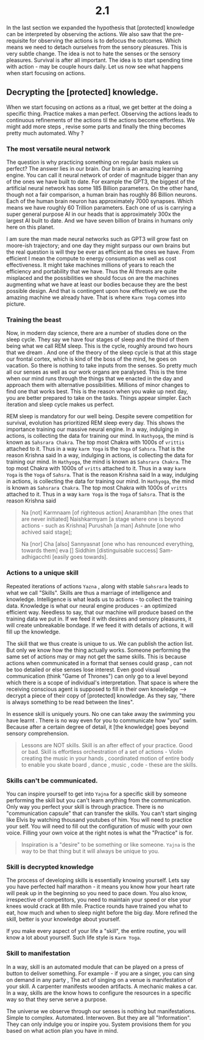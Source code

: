 <center><h1> 2.1</h1></center> 

In the last section we expanded the hypothesis that [protected] knowledge can be interpreted by observing the actions. We also saw that the pre-requisite for observing the actions is to defocus the outcomes. Which means we need to detach ourselves from the sensory pleasures. This is very subtle change. The idea is not to hate the senses or the sensory pleasures. Survival is after all important. The idea is to start spending time with action - may be couple hours daily. Let us now see what happens when start focusing on actions. 

## Decrypting the [protected] knowledge.

When we start focusing on actions as a ritual, we get better at the doing a specific thing. Practice makes a man perfect. Observing the actions leads to continuous refinements of the actions til the actions become effortless. We might add more steps , revise some parts and finally  the thing becomes pretty much automated. Why ?

### The most versatile neural network

The question is why practicing something on regular basis makes us perfect? The answer lies in our brain. Our brain is an amazing learning engine. You can call it neural network of order of magnitude bigger than any of the ones we have built to date. For example the GPT3, the biggest of the artificial neural network has some 185 Billion parameters. On the other hand, though not a fair comparison, a human brain has roughly 86 Billion neurons. Each of the human brain neuron has approximately 7000 synapses. Which means we have roughly 60 Trillion parameters. Each one of us is carrying a super general purpose AI in our heads that is approximately 300x the largest AI built to date. And we have seven billion of brains in humans only here on this planet. 

I am sure the man made neural networks such as GPT3 will grow fast on moore-ish trajectory;  and one day they might surpass our own brains but the real question is will they be ever as efficient as the ones we have. From efficient I mean the compute to energy consumption as well as cost effectiveness. It might take machines millions of years to reach the efficiency and portability that we have. Thus the AI threats are quite misplaced and the possibilities we should focus on are the machines augmenting what we have at least our bodies because they are the best possible design. And that is contingent upon how effectively we use the amazing machine we already have. That is where `Karm Yoga` comes into picture. 

### Training the beast

Now, in modern day science, there are a number of studies done on the sleep cycle. They say we have four stages of sleep and the third of them being what we call REM sleep. This is the cycle,  roughly around two hours that we dream . And one of the theory of the sleep cycle is that at this stage our frontal cortex,  which is kind of the boss of the mind, he goes on vacation. So there is nothing to take inputs from the senses. So pretty much all our senses as well as our work organs  are paralysed. This is the time when our mind runs through the things that we enacted in  the day and approach them with alternative possibilities. Millions of minor changes to find one that works best. This is the reason when you wake up next day, you are better prepared to take on the tasks. Things appear simpler. Each iteration and sleep cycle makes us perfect. 

REM sleep is mandatory for our well being. Despite severe competition for survival, evolution has prioritized REM sleep every day. This shows the importance training our massive neural engine. In a way, indulging in actions, is collecting the data for training our mind. In `Hathyoga`, the mind is known as `Sahsrara Chakra`. The top most Chakra with 1000s of `vrittis` attached to it. Thus in a way `karm Yoga` is the `Yoga` of `Sahsra`.  That is the reason Krishna said In a way, indulging in
actions, is collecting the data for training our mind. In `Hathyoga`, the mind is known as `Sahsrara Chakra`. The top most Chakra with 1000s of `vritts` attached to it. Thus in a way `karm Yoga` is the `Yoga` of `Sahsra`.  That is the reason Krishna said In a way, indulging in actions, is collecting the data for training our mind. In `Hathyoga`, the mind is known as `Sahsrara Chakra`. The top most Chakra with 1000s of `vritts` attached to it. Thus in a way `karm Yoga` is the `Yoga` of
`Sahsra`.  That is the reason Krishna said 



>Na [not] Karmnaam [of righteous action] Anarambhan [the ones that are never initiated] Naishkarmyam [a stage where one is beyond actions - such as Krishna] Purushah [a man] Ashnute [one who achived said stage];
>
>Na [nor] Cha [also] Sannyasnat [one who has renounced everything, towards them] eva [] Siddhim [distinguisable success] Sam-adhigacchti [easily goes towards].



### Actions to a unique skill 
Repeated iterations of actions `Yazna` , along with stable `Sahsrara` leads to what we call "Skills". Skills are thus a marriage of intelligence and knowledge. Intelligence is what leads us to actions - to collect the training data. Knowledge is what our neural engine produces - an optimized efficient way. Needless to say, that our machine will produce based on the training data we put in. If we feed it with desires and sensory pleasures, it will create unbreakable bondage. If we feed it with details of actions, it will fill up the knowledge. 

The skill that we thus create is unique to us. We can publish the action list. But only we know how the thing actually works. Someone performing the same set of actions may or may not get the same skills. This is because actions when communicated in a format that senses could grasp , can not be too detailed or else senses lose interest. Even good visual communication (think "Game of Thrones") can only go to a level beyond which there is a scope of individual's interpretation. That space is where the receiving conscious agent is supposed to fill in their own knowledge --> decrypt a piece of their copy of [protected] knowledge. As they say, "there is always something to be read between the lines".

In essence skill is uniquely yours. No one can take away the swimming you have learnt . There is no way even for you to communicate how "you" swim. Because after a certain degree of detail, it [the knowledge] goes beyond sensory comprehension. 

>Lessons are NOT skills. Skill is an after effect of your practice. Good or bad. Skill is effortless orchestration of a set of actions - Violin creating the music in your hands , coordinated motion of entire body  to enable you skate board , dance , music , code - these are the skills. 

### Skills can't be communicated. 
You can inspire yourself to get into `Yajna` for a specific skill by someone performing the skill but you can't learn anything from the communication. Only way you perfect your skill is through  practice. There is no "communication capsule" that can transfer the skills. You can't start singing like Elvis by watching thousand youtubes of him. You will need to practice your self. You will need to fill out the configuration of music with your own voice. Filling your own voice at the right notes is what the "Practice" is for. 

>Inspiration is a "desire" to be something or like someone. `Yajna` is the way to be that thing but it will always be unique to you. 

### Skill is decrypted knowledge

The process of developing skills is essentially knowing yourself. Lets say you have perfected half marathon - it means you know how your heart rate will peak up in the beginning so you need to pace down. You also know, irrespective of competitors, you need to maintain your speed or else your knees would crack at 8th mile. Practice rounds have trained you what to eat, how much and when to sleep night before the big day. More refined the skill, better is your knowledge about yourself. 

If you make every aspect of your life a "skill", the entire routine, you will know a lot about yourself. Such life style is `Karm Yoga`.

### Skill to manifestation

In a way, skill is an automated module that can be played on a press of button to deliver something. For example - if you are a singer, you can sing on demand in any party , The act of singing on a venue is manifestation of your skill. A carpenter manifests wooden artifacts. A mechanic makes a car. In a way, skills are the know hows to configure the resources in a specific way so that they serve serve a purpose. 

The universe we observe through our senses is nothing but manifestations. Simple to complex. Automated. Interwoven. But they are all "Information". They can only indulge you or inspire you. System provisions them for you based on what action plan you have in mind. 


